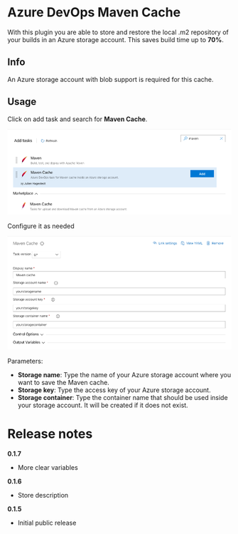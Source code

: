 # Azure DevOps Maven Cache

With this plugin you are able to store and restore the local .m2 repository of your builds in an Azure storage account.
This saves build time up to **70%**.

## Info
An Azure storage account with blob support is required for this cache.

## Usage
Click on add task and search for **Maven Cache**.

![Maven Cache task](images/screenshot-1.png)

Configure it as needed

![Maven Cache parameters](images/screenshot-2.png)

Parameters:
- **Storage name**: Type the name of your Azure storage account where you want to save the Maven cache.
- **Storage key**: Type the access key of your Azure storage account.
- **Storage container**: Type the container name that should be used inside your storage account. It will be created if it does not exist.

# Release notes

**0.1.7**
- More clear variables

**0.1.6**
- Store description

**0.1.5**
- Initial public release